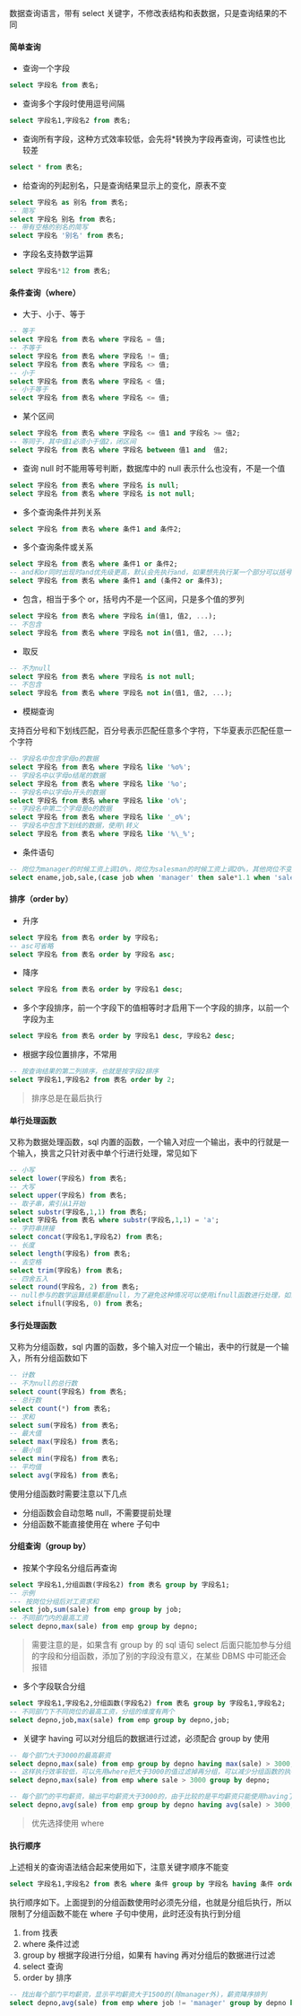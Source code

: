 数据查询语言，带有 select 关键字，不修改表结构和表数据，只是查询结果的不同

#### 简单查询

- 查询一个字段

```sql
select 字段名 from 表名;
```

- 查询多个字段时使用逗号间隔

```sql
select 字段名1,字段名2 from 表名;
```

- 查询所有字段，这种方式效率较低，会先将\*转换为字段再查询，可读性也比较差

```sql
select * from 表名;
```

- 给查询的列起别名，只是查询结果显示上的变化，原表不变

```sql
select 字段名 as 别名 from 表名;
-- 简写
select 字段名 别名 from 表名;
-- 带有空格的别名的简写
select 字段名 '别名' from 表名;
```

- 字段名支持数学运算

```sql
select 字段名*12 from 表名;
```

#### 条件查询（where）

- 大于、小于、等于

```sql
-- 等于
select 字段名 from 表名 where 字段名 = 值;
-- 不等于
select 字段名 from 表名 where 字段名 != 值;
select 字段名 from 表名 where 字段名 <> 值;
-- 小于
select 字段名 from 表名 where 字段名 < 值;
-- 小于等于
select 字段名 from 表名 where 字段名 <= 值;
```

- 某个区间

```sql
select 字段名 from 表名 where 字段名 <= 值1 and 字段名 >= 值2;
-- 等同于，其中值1必须小于值2，闭区间
select 字段名 from 表名 where 字段名 between 值1 and  值2;
```

- 查询 null 时不能用等号判断，数据库中的 null 表示什么也没有，不是一个值

```sql
select 字段名 from 表名 where 字段名 is null;
select 字段名 from 表名 where 字段名 is not null;
```

- 多个查询条件并列关系

```sql
select 字段名 from 表名 where 条件1 and 条件2;
```

- 多个查询条件或关系

```sql
select 字段名 from 表名 where 条件1 or 条件2;
-- and和or同时出现时and优先级更高，默认会先执行and，如果想先执行某一个部分可以括号括起来
select 字段名 from 表名 where 条件1 and (条件2 or 条件3);
```

- 包含，相当于多个 or，括号内不是一个区间，只是多个值的罗列

```sql
select 字段名 from 表名 where 字段名 in(值1, 值2, ...);
-- 不包含
select 字段名 from 表名 where 字段名 not in(值1, 值2, ...);
```

- 取反

```sql
-- 不为null
select 字段名 from 表名 where 字段名 is not null;
-- 不包含
select 字段名 from 表名 where 字段名 not in(值1, 值2, ...);
```

- 模糊查询

支持百分号和下划线匹配，百分号表示匹配任意多个字符，下华夏表示匹配任意一个字符

```sql
-- 字段名中包含字母o的数据
select 字段名 from 表名 where 字段名 like '%o%';
-- 字段名中以字母o结尾的数据
select 字段名 from 表名 where 字段名 like '%o';
-- 字段名中以字母o开头的数据
select 字段名 from 表名 where 字段名 like 'o%';
-- 字段名中第二个字母是o的数据
select 字段名 from 表名 where 字段名 like '_o%';
-- 字段名中包含下划线的数据，使用\转义
select 字段名 from 表名 where 字段名 like '%\_%';
```

- 条件语句

```sql
-- 岗位为manager的时候工资上调10%，岗位为salesman的时候工资上调20%，其他岗位不变
select ename,job,sale,(case job when 'manager' then sale*1.1 when 'salesman' then sale*1.2 else sale end) from emp;
```

#### 排序（order by）

- 升序

```sql
select 字段名 from 表名 order by 字段名;
-- asc可省略
select 字段名 from 表名 order by 字段名 asc;
```

- 降序

```sql
select 字段名 from 表名 order by 字段名1 desc;
```

- 多个字段排序，前一个字段下的值相等时才启用下一个字段的排序，以前一个字段为主

```sql
select 字段名 from 表名 order by 字段名1 desc, 字段名2 desc;
```

- 根据字段位置排序，不常用

```sql
-- 按查询结果的第二列排序，也就是按字段2排序
select 字段名1,字段名2 from 表名 order by 2;
```

> 排序总是在最后执行

#### 单行处理函数

又称为数据处理函数，sql 内置的函数，一个输入对应一个输出，表中的行就是一个输入，换言之只针对表中单个行进行处理，常见如下

```sql
-- 小写
select lower(字段名) from 表名;
-- 大写
select upper(字段名) from 表名;
-- 取子串，索引从1开始
select substr(字段名,1,1) from 表名;
select 字段名 from 表名 where substr(字段名,1,1) = 'a';
-- 字符串拼接
select concat(字段名1,字段名2) from 表名;
-- 长度
select length(字段名) from 表名;
-- 去空格
select trim(字段名) from 表名;
-- 四舍五入
select round(字段名, 2) from 表名;
-- null参与的数学运算结果都是null，为了避免这种情况可以使用ifnull函数进行处理，如果为null看作是0
select ifnull(字段名, 0) from 表名;
```

#### 多行处理函数

又称为分组函数，sql 内置的函数，多个输入对应一个输出，表中的行就是一个输入，所有分组函数如下

```sql
-- 计数
-- 不为null的总行数
select count(字段名) from 表名;
-- 总行数
select count(*) from 表名;
-- 求和
select sum(字段名) from 表名;
-- 最大值
select max(字段名) from 表名;
-- 最小值
select min(字段名) from 表名;
-- 平均值
select avg(字段名) from 表名;
```

使用分组函数时需要注意以下几点

- 分组函数会自动忽略 null，不需要提前处理
- 分组函数不能直接使用在 where 子句中

#### 分组查询（group by）

- 按某个字段名分组后再查询

```sql
select 字段名1,分组函数(字段名2) from 表名 group by 字段名1;
-- 示例
--- 按岗位分组后对工资求和
select job,sum(sale) from emp group by job;
-- 不同部门内的最高工资
select depno,max(sale) from emp group by depno;
```

> 需要注意的是，如果含有 group by 的 sql 语句 select 后面只能加参与分组的字段和分组函数，添加了别的字段没有意义，在某些 DBMS 中可能还会报错

- 多个字段联合分组

```sql
select 字段名1,字段名2,分组函数(字段名2) from 表名 group by 字段名1,字段名2;
-- 不同部门下不同岗位的最高工资，分组的维度有两个
select depno,job,max(sale) from emp group by depno,job;
```

- 关键字 having 可以对分组后的数据进行过滤，必须配合 group by 使用

```sql
-- 每个部门大于3000的最高薪资
select depno,max(sale) from emp group by depno having max(sale) > 3000;
-- 这样执行效率较低，可以先用where把大于3000的值过滤掉再分组，可以减少分组函数的执行次数，优化如下
select depno,max(sale) from emp where sale > 3000 group by depno;

-- 每个部门的平均薪资，输出平均薪资大于3000的，由于比较的是平均薪资只能使用having了
select depno,avg(sale) from emp group by depno having avg(sale) > 3000;
```

> 优先选择使用 where

#### 执行顺序

上述相关的查询语法结合起来使用如下，注意关键字顺序不能变

```sql
select 字段名1,字段名2 from 表名 where 条件 group by 字段名 having 条件 order by 字段名;
```

执行顺序如下。上面提到的分组函数使用时必须先分组，也就是分组后执行，所以限制了分组函数不能在 where 子句中使用，此时还没有执行到分组

1. from 找表
2. where 条件过滤
3. group by 根据字段进行分组，如果有 having 再对分组后的数据进行过滤
4. select 查询
5. order by 排序

```sql
-- 找出每个部门平均薪资，显示平均薪资大于1500的(除manager外)，薪资降序排列
select depno,avg(sale) from emp where job != 'manager' group by depno having avg(sale) > 1500 order by sale desc;
```
